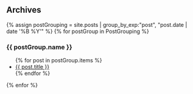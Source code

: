 <div class="archive">
	<h2> Archives </h2>
	{% assign postGrouping = site.posts | group_by_exp:"post", "post.date | date '%B %Y'" %}
{% for postGroup in PostGrouping %}
	<h3>{{ postGroup.name }}</h3>
		<ul>
			{% for post in postGroup.items %}
			<li><a href="{{ post.url }}">{{ post.title }}</a></li>
			{% endfor %}
		</ul>
{% enfor %}
</div>